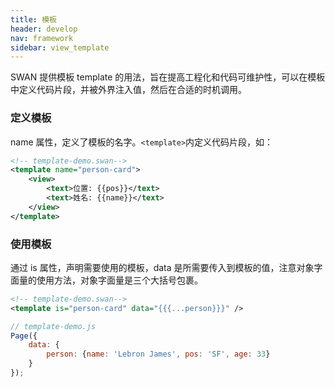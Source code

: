 ```yaml
---
title: 模板
header: develop
nav: framework
sidebar: view_template
---
```

SWAN 提供模板 template 的用法，旨在提高工程化和代码可维护性，可以在模板中定义代码片段，并被外界注入值，然后在合适的时机调用。

### 定义模板

name 属性，定义了模板的名字。`<template>`内定义代码片段，如：

```xml
<!-- template-demo.swan-->
<template name="person-card">
    <view>
        <text>位置: {{pos}}</text>
        <text>姓名: {{name}}</text>
    </view>
</template>

```

<!-- ** 注意： **
模板之间不可嵌套。 -->

### 使用模板
通过 is 属性，声明需要使用的模板，data 是所需要传入到模板的值，注意对象字面量的使用方法，对象字面量是三个大括号包裹。

```xml
<!-- template-demo.swan-->
<template is="person-card" data="{{{...person}}}" />

```

```javascript
// template-demo.js
Page({
    data: {
        person: {name: 'Lebron James', pos: 'SF', age: 33}
    }
});
```

